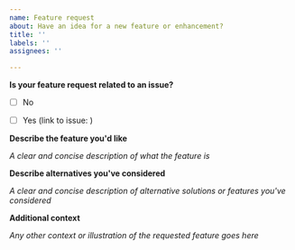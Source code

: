 ```yaml
---
name: Feature request
about: Have an idea for a new feature or enhancement?
title: ''
labels: ''
assignees: ''

---
```


**Is your feature request related to an issue?**

- [ ] No
- [ ] Yes (link to issue: )


**Describe the feature you'd like**

_A clear and concise description of what the feature is_


**Describe alternatives you've considered**

_A clear and concise description of alternative solutions or features you've considered_


**Additional context**

_Any other context or illustration of the requested feature goes here_
